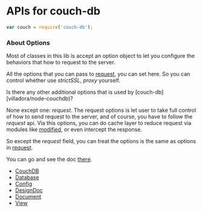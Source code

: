 # APIs for couch-db

``` javascript
var couch = require('couch-db');
```

### About Options

Most of classes in this lib is accept an option object to let you configure the behaviors that how to request to the server.

All the options that you can pass to [request](mikeal/request), you can set here. So you can control whether use _strictSSL_, _proxy_ yourself.

Is there any other additional options that is used by [couch-db][villadora/node-couchdb)?

None except one: _request_. The request options is let user to take full control of how to send request to the server, and of course, you have to follow the _request_ api. Via this options, you can do cache layer to reduce request via modules like [modified](kaelzhang/node-modified), or even intercept the response.

So except the _request_ field, you can treat the options is the same as options in [request](https://github.com/mikeal/request).

You can go and see the doc [there](https://github.com/mikeal/request).



* [CouchDB](couchdb.md)
* [Database](database.md)
* [Config](config.md)
* [DesignDoc](ddoc.md)
* [Document](doc.md)
* [View](view.md)
